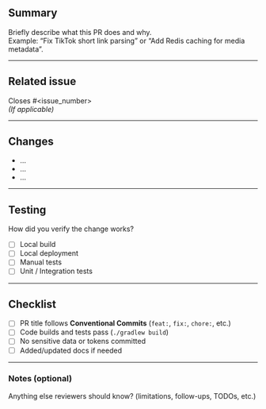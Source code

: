 ## Summary
Briefly describe what this PR does and why.  
Example: “Fix TikTok short link parsing” or “Add Redis caching for media metadata”.

---

## Related issue
Closes #<issue_number>  
_(If applicable)_

---

## Changes
- …
- …
- …

---

## Testing
How did you verify the change works?
- [ ] Local build
- [ ] Local deployment
- [ ] Manual tests
- [ ] Unit / Integration tests

---

## Checklist
- [ ] PR title follows **Conventional Commits** (`feat:`, `fix:`, `chore:`, etc.)
- [ ] Code builds and tests pass (`./gradlew build`)
- [ ] No sensitive data or tokens committed
- [ ] Added/updated docs if needed

---

### Notes (optional)
Anything else reviewers should know? (limitations, follow-ups, TODOs, etc.)
